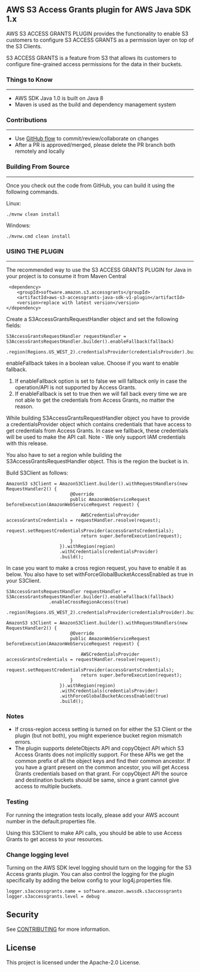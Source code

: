## AWS S3 Access Grants plugin for AWS Java SDK 1.x

AWS S3 ACCESS GRANTS PLUGIN provides the functionality to enable S3 customers to configure S3 ACCESS GRANTS as a permission layer on top of the S3 Clients.

S3 ACCESS GRANTS is a feature from S3 that allows its customers to configure fine-grained access permissions for the data in their buckets.

### Things to Know

---

* AWS SDK Java 1.0 is built on Java 8
* Maven is used as the build and dependency management system

### Contributions

---
* Use [GitHub flow](https://docs.github.com/en/get-started/quickstart/github-flow) to commit/review/collaborate on changes
* After a PR is approved/merged, please delete the PR branch both remotely and locally

### Building From Source

---
Once you check out the code from GitHub, you can build it using the following commands.

Linux:

```./mvnw clean install```

Windows:

```./mvnw.cmd clean install```
### USING THE PLUGIN

---

The recommended way to use the S3 ACCESS GRANTS PLUGIN for Java in your project is to consume it from Maven Central


```
 <dependency>
    <groupId>software.amazon.s3.accessgrants</groupId>
    <artifactId>aws-s3-accessgrants-java-sdk-v1-plugin</artifactId>
    <version>replace with latest version</version>
</dependency>
```

Create a S3AccessGrantsRequestHandler object and set the following fields:
```
S3AccessGrantsRequestHandler requestHandler = S3AccessGrantsRequestHandler.builder().enableFallback(fallback)
                .region(Regions.US_WEST_2).credentialsProvider(credentialsProvider).build();
```
enableFallback takes in a boolean value. Choose if you want to enable fallback.
1. If enableFallback option is set to false we will fallback only in case the operation/API is not supported by Access Grants.
2. If enableFallback is set to true then we will fall back every time we are not able to get the credentials from Access Grants, no matter the reason.

While building S3AccessGrantsRequestHandler object you have to provide a credentialsProvider object which contains credentials that have access to get credentials from Access Grants. In case we fallback, these credentials will be used to make the API call.
Note - We only support IAM credentials with this release.

You also have to set a region while building the S3AccessGrantsRequestHandler object. This is the region the bucket is in.

Build S3Client as follows: 
````
AmazonS3 s3Client = AmazonS3Client.builder().withRequestHandlers(new RequestHandler2() {
                        @Override
                        public AmazonWebServiceRequest beforeExecution(AmazonWebServiceRequest request) {
    
                            AWSCredentialsProvider accessGrantsCredentials = requestHandler.resolve(request);
                            request.setRequestCredentialsProvider(accessGrantsCredentials);
                            return super.beforeExecution(request);
                        }
                    }).withRegion(region)
                    .withCredentials(credentialsProvider)
                    .build();
````

In case you want to make a cross region request, you have to enable it as below. You also have to set withForceGlobalBucketAccessEnabled as true in your S3Client.
```
S3AccessGrantsRequestHandler requestHandler = S3AccessGrantsRequestHandler.builder().enableFallback(fallback)
                .enableCrossRegionAccess(true)
                .region(Regions.US_WEST_2).credentialsProvider(credentialsProvider).build();
```

````
AmazonS3 s3Client = AmazonS3Client.builder().withRequestHandlers(new RequestHandler2() {
                        @Override
                        public AmazonWebServiceRequest beforeExecution(AmazonWebServiceRequest request) {
    
                            AWSCredentialsProvider accessGrantsCredentials = requestHandler.resolve(request);
                            request.setRequestCredentialsProvider(accessGrantsCredentials);
                            return super.beforeExecution(request);
                        }
                    }).withRegion(region)
                    .withCredentials(credentialsProvider)
                    .withForceGlobalBucketAccessEnabled(true)
                    .build();
````
### Notes
* If cross-region access setting is turned on for either the S3 Client or the plugin (but not both), you might experience bucket region mismatch errors.
* The plugin supports deleteObjects API and copyObject API which S3 Access Grants does not implicitly support. For these APIs we get the common prefix of all the object keys and find their common ancestor. If you have a grant present on the common ancestor, you will get Access Grants credentials based on that grant. For copyObject API the source and destination buckets should be same, since a grant cannot give access to multiple buckets.

### Testing
For running the integration tests locally, please add your AWS account number in the default.properties file.

Using this S3Client to make API calls, you should be able to use Access Grants to get access to your resources.

### Change logging level

Turning on the AWS SDK level logging should turn on the logging for the S3 Access grants plugin. You can also control the logging for the plugin specifically by adding the below config to your log4j.properties file.

```
logger.s3accessgrants.name = software.amazon.awssdk.s3accessgrants
logger.s3accessgrants.level = debug
```

## Security

See [CONTRIBUTING](CONTRIBUTING.md#security-issue-notifications) for more information.

## License

This project is licensed under the Apache-2.0 License.
